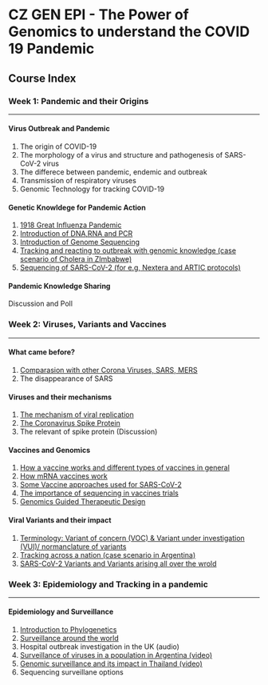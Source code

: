 # CZ GEN EPI - The Power of Genomics to understand the COVID 19 Pandemic

## Course Index

### Week 1: Pandemic and their Origins

---

#### Virus Outbreak and Pandemic

1. The origin of COVID-19
2. The morphology of a virus and  structure and pathogenesis of SARS-CoV-2 virus
3. The differece between pandemic, endemic and outbreak
4. Transmission of respiratory viruses
5. Genomic Technology for tracking COVID-19

#### Genetic Knowldege for Pandemic Action

1. [1918 Great Influenza Pandemic](https://youtu.be/3x1aLAw_xkY)
2. [Introduction of DNA,RNA and PCR](https://youtu.be/fCd6B5HRaZ8)
3. [Introduction of Genome Sequencing](https://youtu.be/qzusVw4Dp8w)
4. [Tracking and reacting to outbreak with genomic knowledge (case scenario of Cholera in ZImbabwe)](https://www.nejm.org/doi/full/10.1056/NEJMc2004773)
5. [Sequencing of SARS-CoV-2 (for e.g, Nextera and ARTIC protocols)](https://bmcgenomics.biomedcentral.com/articles/10.1186/s12864-020-07283-6#Fig1)

#### Pandemic Knowledge Sharing

Discussion and Poll

### Week 2: Viruses, Variants and Vaccines

---

#### What came before?

1. [Comparasion with other Corona Viruses, SARS, MERS](https://www.science.org/doi/10.1126/science.300.5624.1351a)
2. The disappearance of SARS

#### Viruses and their mechanisms

1. [The mechanism of viral replication](https://www.fpm.org.uk/blog/covid-19-sars-cov-2-pandemic/)
2. [The Coronavirus Spike Protein](https://pdb101.rcsb.org/motm/256)
3. The relevant of spike protein (Discussion)

#### Vaccines and Genomics

1. [How a vaccine works and different types of vaccines in general](https://vk.ovg.ox.ac.uk/vk/how-do-vaccines-work)
2. [How mRNA vaccines work](https://vaccinemakers.org/)
3. [Some Vaccine approaches used for SARS-CoV-2](https://www.nature.com/articles/s41541-021-00292-w)
4. [The importance of sequencing in vaccines trials](https://www.nih.gov/news-events/news-releases/clinical-trials-monoclonal-antibodies-prevent-covid-19-now-enrolling)
5. [Genomics Guided Therapeutic Design](https://www.who.int/publications/i/item/WHO-2019-nCoV-therapeutics-2022.4)

#### Viral Variants and their impact

1. [Terminology: Variant of concern (VOC) & Variant under investigation (VUI)/ normanclature of variants](https://www.who.int/en/activities/tracking-SARS-CoV-2-variants/)
2. [Tracking across a nation (case scenario in Argentina)](http://pais.qb.fcen.uba.ar/)
3. [SARS-CoV-2 Variants and Variants arising all over the wrold](https://cov-lineages.org/resources/pangolin.html)

### Week 3: Epidemiology and Tracking in a pandemic

---

#### Epidemiology and Surveillance

1. [Introduction to Phylogenetics](https://www.cell.com/cell/fulltext/S0092-8674(20)31537-3?_returnURL=https%3A%2F%2Flinkinghub.elsevier.com%2Fretrieve%2Fpii%2FS0092867420315373%3Fshowall%3Dtrue)
2. [Surveillance around the world](https://africacdc.org/)
3. Hospital outbreak investigation in the UK (audio)
4. [Surveillance of viruses in a population in Argentina (video)](http://pais.qb.fcen.uba.ar/)
5. [Genomic surveillance and its impact in Thailand (video)](https://coni.team/)
6. Sequencing surveillane options
